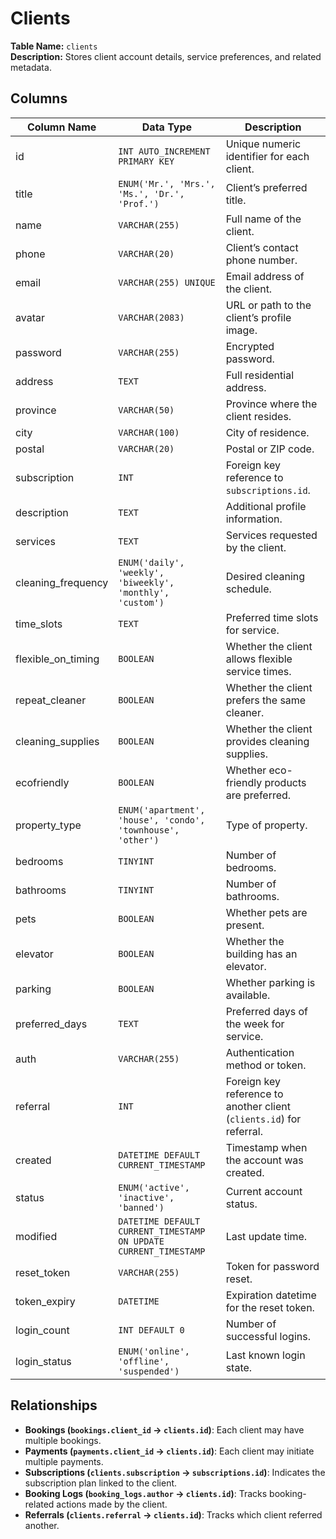 # Clients

**Table Name:** `clients`  
**Description:** Stores client account details, service preferences, and related metadata.

## Columns

| Column Name        | Data Type                                                        | Description                                                          |
| ------------------ | ---------------------------------------------------------------- | -------------------------------------------------------------------- |
| id                 | `INT AUTO_INCREMENT PRIMARY KEY`                                 | Unique numeric identifier for each client.                           |
| title              | `ENUM('Mr.', 'Mrs.', 'Ms.', 'Dr.', 'Prof.')`                     | Client’s preferred title.                                            |
| name               | `VARCHAR(255)`                                                   | Full name of the client.                                             |
| phone              | `VARCHAR(20)`                                                    | Client’s contact phone number.                                       |
| email              | `VARCHAR(255) UNIQUE`                                            | Email address of the client.                                         |
| avatar             | `VARCHAR(2083)`                                                  | URL or path to the client’s profile image.                           |
| password           | `VARCHAR(255)`                                                   | Encrypted password.                                                  |
| address            | `TEXT`                                                           | Full residential address.                                            |
| province           | `VARCHAR(50)`                                                    | Province where the client resides.                                   |
| city               | `VARCHAR(100)`                                                   | City of residence.                                                   |
| postal             | `VARCHAR(20)`                                                    | Postal or ZIP code.                                                  |
| subscription       | `INT`                                                            | Foreign key reference to `subscriptions.id`.                         |
| description        | `TEXT`                                                           | Additional profile information.                                      |
| services           | `TEXT`                                                           | Services requested by the client.                                    |
| cleaning_frequency | `ENUM('daily', 'weekly', 'biweekly', 'monthly', 'custom')`       | Desired cleaning schedule.                                           |
| time_slots         | `TEXT`                                                           | Preferred time slots for service.                                    |
| flexible_on_timing | `BOOLEAN`                                                        | Whether the client allows flexible service times.                    |
| repeat_cleaner     | `BOOLEAN`                                                        | Whether the client prefers the same cleaner.                         |
| cleaning_supplies  | `BOOLEAN`                                                        | Whether the client provides cleaning supplies.                       |
| ecofriendly        | `BOOLEAN`                                                        | Whether eco-friendly products are preferred.                         |
| property_type      | `ENUM('apartment', 'house', 'condo', 'townhouse', 'other')`      | Type of property.                                                    |
| bedrooms           | `TINYINT`                                                        | Number of bedrooms.                                                  |
| bathrooms          | `TINYINT`                                                        | Number of bathrooms.                                                 |
| pets               | `BOOLEAN`                                                        | Whether pets are present.                                            |
| elevator           | `BOOLEAN`                                                        | Whether the building has an elevator.                                |
| parking            | `BOOLEAN`                                                        | Whether parking is available.                                        |
| preferred_days     | `TEXT`                                                           | Preferred days of the week for service.                              |
| auth               | `VARCHAR(255)`                                                   | Authentication method or token.                                      |
| referral           | `INT`                                                            | Foreign key reference to another client (`clients.id`) for referral. |
| created            | `DATETIME DEFAULT CURRENT_TIMESTAMP`                             | Timestamp when the account was created.                              |
| status             | `ENUM('active', 'inactive', 'banned')`                           | Current account status.                                              |
| modified           | `DATETIME DEFAULT CURRENT_TIMESTAMP ON UPDATE CURRENT_TIMESTAMP` | Last update time.                                                    |
| reset_token        | `VARCHAR(255)`                                                   | Token for password reset.                                            |
| token_expiry       | `DATETIME`                                                       | Expiration datetime for the reset token.                             |
| login_count        | `INT DEFAULT 0`                                                  | Number of successful logins.                                         |
| login_status       | `ENUM('online', 'offline', 'suspended')`                         | Last known login state.                                              |

## Relationships

- **Bookings (`bookings.client_id` → `clients.id`)**: Each client may have multiple bookings.
- **Payments (`payments.client_id` → `clients.id`)**: Each client may initiate multiple payments.
- **Subscriptions (`clients.subscription` → `subscriptions.id`)**: Indicates the subscription plan linked to the client.
- **Booking Logs (`booking_logs.author` → `clients.id`)**: Tracks booking-related actions made by the client.
- **Referrals (`clients.referral` → `clients.id`)**: Tracks which client referred another.
